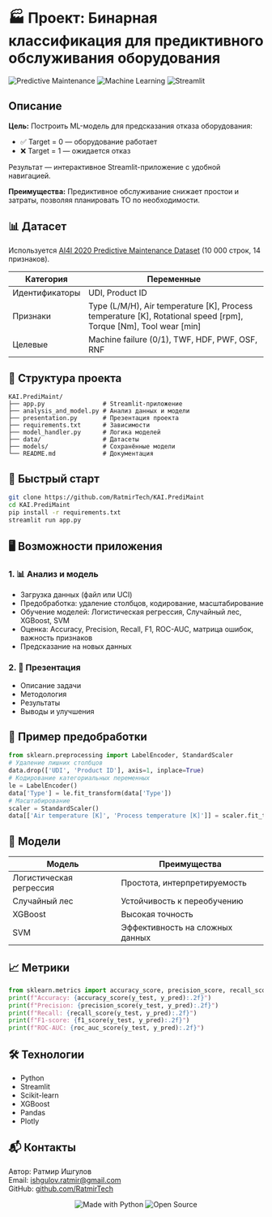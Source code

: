 # 🏭 Проект: Бинарная классификация для предиктивного обслуживания оборудования

![Predictive Maintenance](https://img.shields.io/badge/Predictive-Maintenance-blue) ![Machine Learning](https://img.shields.io/badge/Machine-Learning-orange) ![Streamlit](https://img.shields.io/badge/Streamlit-Web_App-green)

## Описание

**Цель:** Построить ML-модель для предсказания отказа оборудования:
- ✅ Target = 0 — оборудование работает
- ❌ Target = 1 — ожидается отказ

Результат — интерактивное Streamlit-приложение с удобной навигацией.

**Преимущества:** Предиктивное обслуживание снижает простои и затраты, позволяя планировать ТО по необходимости.

## 📊 Датасет

Используется [AI4I 2020 Predictive Maintenance Dataset](https://archive.ics.uci.edu/dataset/601/predictive+maintenance+dataset) (10 000 строк, 14 признаков).

| Категория         | Переменные                                                                 |
|-------------------|----------------------------------------------------------------------------|
| Идентификаторы    | UDI, Product ID                                                            |
| Признаки          | Type (L/M/H), Air temperature [K], Process temperature [K], Rotational speed [rpm], Torque [Nm], Tool wear [min] |
| Целевые           | Machine failure (0/1), TWF, HDF, PWF, OSF, RNF                             |

## 📂 Структура проекта

```
KAI.PrediMaint/
├── app.py                # Streamlit-приложение
├── analysis_and_model.py # Анализ данных и модели
├── presentation.py       # Презентация проекта
├── requirements.txt      # Зависимости
├── model_handler.py      # Логика моделей
├── data/                 # Датасеты
├── models/               # Сохранённые модели
└── README.md             # Документация
```

## 🚀 Быстрый старт

```bash
git clone https://github.com/RatmirTech/KAI.PrediMaint
cd KAI.PrediMaint
pip install -r requirements.txt
streamlit run app.py
```

## 🖥️ Возможности приложения

### 1. 📊 Анализ и модель
- Загрузка данных (файл или UCI)
- Предобработка: удаление столбцов, кодирование, масштабирование
- Обучение моделей: Логистическая регрессия, Случайный лес, XGBoost, SVM
- Оценка: Accuracy, Precision, Recall, F1, ROC-AUC, матрица ошибок, важность признаков
- Предсказание на новых данных

### 2. 🎤 Презентация
- Описание задачи
- Методология
- Результаты
- Выводы и улучшения

## 🔧 Пример предобработки
```python
from sklearn.preprocessing import LabelEncoder, StandardScaler
# Удаление лишних столбцов
data.drop(['UDI', 'Product ID'], axis=1, inplace=True)
# Кодирование категориальных переменных
le = LabelEncoder()
data['Type'] = le.fit_transform(data['Type'])
# Масштабирование
scaler = StandardScaler()
data[['Air temperature [K]', 'Process temperature [K]']] = scaler.fit_transform(data[['Air temperature [K]', 'Process temperature [K]']])
```

## 🤖 Модели
| Модель                | Преимущества                 |
|-----------------------|------------------------------|
| Логистическая регрессия | Простота, интерпретируемость |
| Случайный лес           | Устойчивость к переобучению  |
| XGBoost                 | Высокая точность             |
| SVM                     | Эффективность на сложных данных |

## 📈 Метрики
```python
from sklearn.metrics import accuracy_score, precision_score, recall_score, f1_score, roc_auc_score
print(f"Accuracy: {accuracy_score(y_test, y_pred):.2f}")
print(f"Precision: {precision_score(y_test, y_pred):.2f}")
print(f"Recall: {recall_score(y_test, y_pred):.2f}")
print(f"F1-score: {f1_score(y_test, y_pred):.2f}")
print(f"ROC-AUC: {roc_auc_score(y_test, y_pred):.2f}")
```

## 🛠️ Технологии
- Python
- Streamlit
- Scikit-learn
- XGBoost
- Pandas
- Plotly

## 📬 Контакты
Автор: Ратмир Ишгулов  
Email: ishgulov.ratmir@gmail.com  
GitHub: [github.com/RatmirTech](https://github.com/RatmirTech/KAI.PrediMaint)

<div align="center">
  <img src="https://img.shields.io/badge/Made%20with-Python-1f425f.svg" alt="Made with Python">
  <img src="https://img.shields.io/badge/Open%20Source-%E2%9D%A4-blue" alt="Open Source">
</div>
